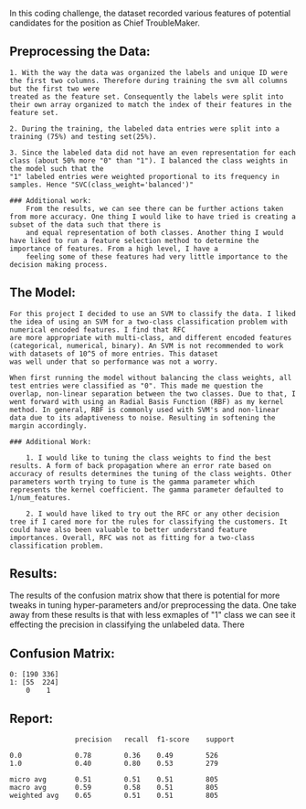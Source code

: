 
In this coding challenge, the dataset recorded various features of potential candidates for the position as Chief TroubleMaker.

## Preprocessing the Data:

    1. With the way the data was organized the labels and unique ID were the first two columns. Therefore during training the svm all columns but the first two were
    treated as the feature set. Consequently the labels were split into their own array organized to match the index of their features in the feature set.

    2. During the training, the labeled data entries were split into a training (75%) and testing set(25%).

    3. Since the labeled data did not have an even representation for each class (about 50% more "0" than "1"). I balanced the class weights in the model such that the
    "1" labeled entries were weighted proportional to its frequency in samples. Hence "SVC(class_weight='balanced')"

    ### Additional work:
        From the results, we can see there can be further actions taken from more accuracy. One thing I would like to have tried is creating a subset of the data such that there is
        and equal representation of both classes. Another thing I would have liked to run a feature selection method to determine the importance of features. From a high level, I have a
        feeling some of these features had very little importance to the decision making process.

## The Model:

    For this project I decided to use an SVM to classify the data. I liked the idea of using an SVM for a two-class classification problem with numerical encoded features. I find that RFC
    are more appropriate with multi-class, and different encoded features (categorical, numerical, binary). An SVM is not recommended to work with datasets of 10^5 of more entries. This dataset
    was well under that so performance was not a worry.

    When first running the model without balancing the class weights, all test entries were classified as "0". This made me question the overlap, non-linear separation between the two classes. Due to that, I went forward with using an Radial Basis Function (RBF) as my kernel method. In general, RBF is commonly used with SVM's and non-linear data due to its adaptiveness to noise. Resulting in softening the margin accordingly.

    ### Additional Work:

        1. I would like to tuning the class weights to find the best results. A form of back propagation where an error rate based on accuracy of results determines the tuning of the class weights. Other parameters worth trying to tune is the gamma parameter which represents the kernel coefficient. The gamma parameter defaulted to 1/num_features.  

        2. I would have liked to try out the RFC or any other decision tree if I cared more for the rules for classifying the customers. It could have also been valuable to better understand feature importances. Overall, RFC was not as fitting for a two-class classification problem.

## Results:

The results of the confusion matrix show that there is potential for more tweaks in tuning hyper-parameters and/or preprocessing the data. One take away from these results is that with less exmaples of "1" class we can see it effecting the precision in classifying the unlabeled data. There

## Confusion Matrix:

```
0: [190 336]
1: [55  224]
    0    1
```

## Report:

```
                precision   recall  f1-score    support

0.0             0.78        0.36    0.49        526
1.0             0.40        0.80    0.53        279

micro avg       0.51        0.51    0.51        805
macro avg       0.59        0.58    0.51        805
weighted avg    0.65        0.51    0.51        805
```
